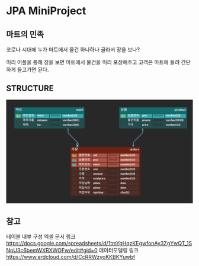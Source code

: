# JPA MiniProject

## 마트의 민족
코로나 시대에 누가 마트에서 물건 하나하나 골라서 장을 보나?

미리 어플을 통해 장을 보면 마트에서 물건을 미리 포장해주고 고객은 마트에 들려 간단하게 들고가면 된다.

## STRUCTURE
![img](https://github.com/kowo1001/PeopleOfMarket/blob/master/1.PNG)







## 참고
테이블 내부 구성 엑셀 문서 링크
https://docs.google.com/spreadsheets/d/1tmYgHqzKEgwfonAy3ZgYwQT_1SNpU3c6bemWXRXWOFw/edit#gid=0
데이터모델링 링크
https://www.erdcloud.com/d/CcRRWzyoKKBKYuwbf

